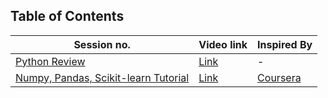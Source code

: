 ## Table of Contents


| Session no.  | Video link | Inspired By |
| ------------- | ------------- | ------------- |
| [Python Review](https://github.com/SBU-CE/Deep-Learning/tree/main/spring-2022/labs/1_python-review)  | [Link](https://drive.google.com/file/d/1h87oBUv2sOU6I4qMnUHUXtkjUVgQKEx3/view)  | - |
| [Numpy, Pandas, Scikit-learn Tutorial](https://github.com/SBU-CE/Deep-Learning/tree/main/spring-2022/labs/2_numpy-pandas-sklearn-tutorial)  | [Link](https://drive.google.com/drive/folders/1HGsUFW5ekZPAaiQVVJUH2H1rRnni9QTj?usp=sharing)  | [Coursera](https://www.coursera.org/learn/python-data-analysis)|
